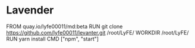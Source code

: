 # Lavender
FROM quay.io/lyfe00011/md:beta
RUN git clone https://github.com/lyfe00011/levanter.git /root/LyFE/
WORKDIR /root/LyFE/
RUN yarn install
CMD ["npm", "start"]
